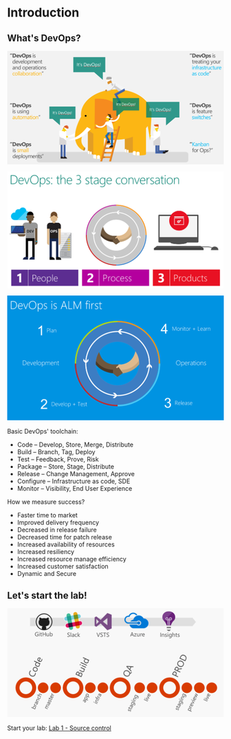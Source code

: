 # Introduction

## What's DevOps?

![What's DevOps](./imgs/WhatsDevOps.PNG)

![The 3 Stage Conversation Of DevOps](./imgs/The3StageConversationOfDevOps.PNG)

![DevOps Lifecycle](./imgs/DevOpsLifecycle.PNG)

Basic DevOps' toolchain:

- Code – Develop, Store, Merge, Distribute
- Build – Branch, Tag, Deploy
- Test – Feedback, Prove, Risk
- Package – Store, Stage, Distribute
- Release – Change Management, Approve
- Configure – Infrastructure as code, SDE
- Monitor – Visibility, End User Experience

How we measure success?

- Faster time to market
- Improved delivery frequency
- Decreased in release failure
- Decreased time for patch release
- Increased availability of resources
- Increased resiliency
- Increased resource manage  efficiency
- Increased customer satisfaction
- Dynamic and Secure

## Let's start the lab!

![Lab Workflow](./imgs/LabWorkflow.PNG)

Start your lab: [Lab 1 - Source control](../Lab%201%20-%20Source%20control/README.md)